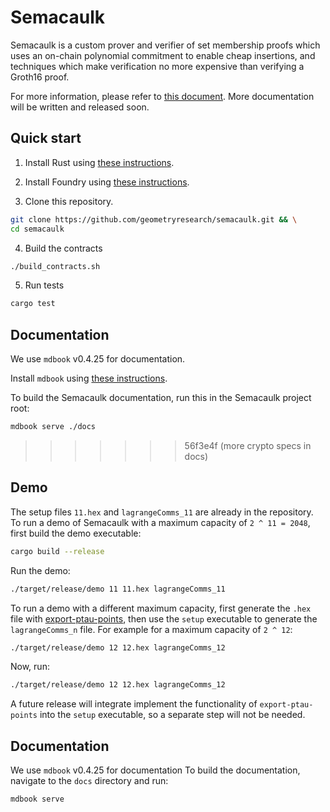 # Semacaulk

Semacaulk is a custom prover and verifier of set membership proofs which uses
an on-chain polynomial commitment to enable cheap insertions, and techniques
which make verification no more expensive than verifying a Groth16 proof.

For more information, please refer to [this
document](https://hackmd.io/@kwj-geometry/B1I5Ik-hi). More documentation will
be written and released soon.

## Quick start

1. Install Rust using [these
   instructions](https://www.rust-lang.org/learn/get-started).

2. Install Foundry using [these
   instructions](https://github.com/foundry-rs/foundry#installation).

3. Clone this repository.

```bash
git clone https://github.com/geometryresearch/semacaulk.git && \
cd semacaulk
```

4. Build the contracts

```bash
./build_contracts.sh
```

5. Run tests

```bash
cargo test
```

## Documentation

We use `mdbook` v0.4.25 for documentation.

Install `mdbook` using [these
instructions](https://rust-lang.github.io/mdBook/guide/installation.html).

To build the Semacaulk documentation, run this in the Semacaulk project root:

```bash
mdbook serve ./docs
```

>>>>>>> 56f3e4f (more crypto specs in docs)
## Demo

The setup files `11.hex` and `lagrangeComms_11` are already in the repository.
To run a demo of Semacaulk with a maximum capacity of `2 ^ 11 = 2048`, first
build the demo executable:

```bash
cargo build --release
```

Run the demo:

```bash
./target/release/demo 11 11.hex lagrangeComms_11
```

To run a demo with a different maximum capacity, first generate the `.hex` file
with
[export-ptau-points](https://github.com/geometryresearch/export-ptau-points),
then use the `setup` executable to generate the `lagrangeComms_n` file. For
example for a maximum capacity of `2 ^ 12`:

```bash
./target/release/demo 12 12.hex lagrangeComms_12
```

Now, run:

```bash
./target/release/demo 12 12.hex lagrangeComms_12
```

A future release will integrate implement the functionality of
`export-ptau-points` into the `setup` executable, so a separate step will not
be needed.

## Documentation

We use `mdbook` v0.4.25 for documentation To build the documentation, navigate
to the `docs` directory and run:

```bash
mdbook serve
```
